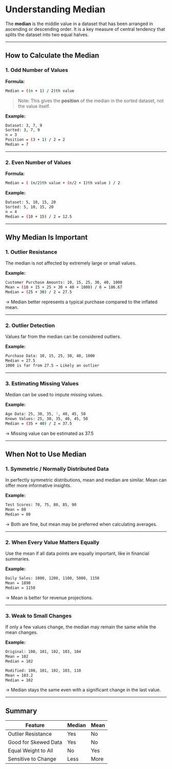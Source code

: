 # Understanding Median

The **median** is the middle value in a dataset that has been arranged in ascending or descending order. It is a key measure of central tendency that splits the dataset into two equal halves.

---

## How to Calculate the Median

### 1. Odd Number of Values

**Formula:**

```bash
Median = ((n + 1) / 2)th value
```

> Note: This gives the **position** of the median in the sorted dataset, not the value itself.

**Example:**

```bash
Dataset: 3, 7, 9
Sorted: 3, 7, 9
n = 3
Position = (3 + 1) / 2 = 2
Median = 7
```

---

### 2. Even Number of Values

**Formula:**

```bash
Median = ( (n/2)th value + (n/2 + 1)th value ) / 2
```

**Example:**

```bash
Dataset: 5, 10, 15, 20
Sorted: 5, 10, 15, 20
n = 4
Median = (10 + 15) / 2 = 12.5
```

---

## Why Median Is Important

### 1. Outlier Resistance

The median is not affected by extremely large or small values.

**Example:**

```bash
Customer Purchase Amounts: 10, 15, 25, 30, 40, 1000
Mean = (10 + 15 + 25 + 30 + 40 + 1000) / 6 = 186.67
Median = (25 + 30) / 2 = 27.5
```

→ Median better represents a typical purchase compared to the inflated mean.

---

### 2. Outlier Detection

Values far from the median can be considered outliers.

**Example:**

```bash
Purchase Data: 10, 15, 25, 30, 40, 1000
Median = 27.5
1000 is far from 27.5 → Likely an outlier
```

---

### 3. Estimating Missing Values

Median can be used to impute missing values.

**Example:**

```bash
Age Data: 25, 30, 35, ?, 40, 45, 50
Known Values: 25, 30, 35, 40, 45, 50
Median = (35 + 40) / 2 = 37.5
```

→ Missing value can be estimated as 37.5

---

## When Not to Use Median

### 1. Symmetric / Normally Distributed Data

In perfectly symmetric distributions, mean and median are similar. Mean can offer more informative insights.

**Example:**

```bash
Test Scores: 70, 75, 80, 85, 90
Mean = 80
Median = 80
```

→ Both are fine, but mean may be preferred when calculating averages.

---

### 2. When Every Value Matters Equally

Use the mean if all data points are equally important, like in financial summaries.

**Example:**

```bash
Daily Sales: 1000, 1200, 1100, 5000, 1150
Mean = 1890
Median = 1150
```

→ Mean is better for revenue projections.

---

### 3. Weak to Small Changes

If only a few values change, the median may remain the same while the mean changes.

**Example:**

```bash
Original: 100, 101, 102, 103, 104
Mean = 102
Median = 102

Modified: 100, 101, 102, 103, 110
Mean = 103.2
Median = 102
```

→ Median stays the same even with a significant change in the last value.

---

## Summary

| Feature              | Median | Mean |
| -------------------- | ------ | ---- |
| Outlier Resistance   | Yes    | No   |
| Good for Skewed Data | Yes    | No   |
| Equal Weight to All  | No     | Yes  |
| Sensitive to Change  | Less   | More |
